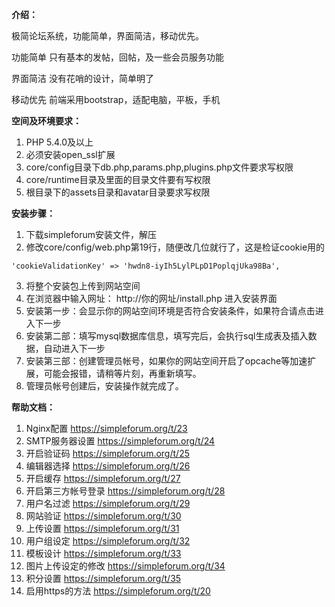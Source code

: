 **介绍：**

极简论坛系统，功能简单，界面简洁，移动优先。

功能简单
只有基本的发帖，回帖，及一些会员服务功能

界面简洁
没有花哨的设计，简单明了

移动优先
前端采用bootstrap，适配电脑，平板，手机

**空间及环境要求：**

1. PHP 5.4.0及以上
2. 必须安装open_ssl扩展
3. core/config目录下db.php,params.php,plugins.php文件要求写权限
4. core/runtime目录及里面的目录文件要有写权限
5. 根目录下的assets目录和avatar目录要求写权限

**安装步骤：**

1. 下载simpleforum安装文件，解压
2. 修改core/config/web.php第19行，随便改几位就行了，这是检证cookie用的
 ```
 'cookieValidationKey' => 'hwdn8-iyIh5LylPLpD1PoplqjUka98Ba',
 ```
3. 将整个安装包上传到网站空间
4. 在浏览器中输入网址： http://你的网址/install.php  进入安装界面
5. 安装第一步：会显示你的网站空间环境是否符合安装条件，如果符合请点击进入下一步
6. 安装第二部：填写mysql数据库信息，填写完后，会执行sql生成表及插入数据，自动进入下一步
7. 安装第三部：创建管理员帐号，如果你的网站空间开启了opcache等加速扩展，可能会报错，请稍等片刻，再重新填写。
8. 管理员帐号创建后，安装操作就完成了。

**帮助文档：**

1. Nginx配置 https://simpleforum.org/t/23
2. SMTP服务器设置 https://simpleforum.org/t/24
3. 开启验证码 https://simpleforum.org/t/25
4. 编辑器选择 https://simpleforum.org/t/26
5. 开启缓存 https://simpleforum.org/t/27
6. 开启第三方帐号登录 https://simpleforum.org/t/28
7. 用户名过滤 https://simpleforum.org/t/29
8. 网站验证 https://simpleforum.org/t/30
9. 上传设置 https://simpleforum.org/t/31
10. 用户组设定 https://simpleforum.org/t/32
10. 模板设计 https://simpleforum.org/t/33
11. 图片上传设定的修改 https://simpleforum.org/t/34
12. 积分设置 https://simpleforum.org/t/35
13. 启用https的方法 https://simpleforum.org/t/20
